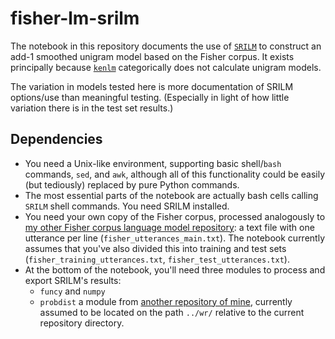 # fisher-lm-srilm

The notebook in this repository documents the use of [`SRILM`](http://www.speech.sri.com/projects/srilm/manpages/) to construct an add-1 smoothed unigram model based on the Fisher corpus. It exists principally because [`kenlm`](https://github.com/kpu/kenlm) categorically does not calculate unigram models.

The variation in models tested here is more documentation of SRILM options/use than meaningful testing. (Especially in light of how little variation there is in the test set results.)

## Dependencies

 - You need a Unix-like environment, supporting basic shell/`bash` commands, `sed`, and `awk`, although all of this functionality could be easily (but tediously) replaced by pure Python commands.
 - The most essential parts of the notebook are actually bash cells calling `SRILM` shell commands. You need SRILM installed.
 - You need your own copy of the Fisher corpus, processed analogously to [my other Fisher corpus language model repository](https://github.com/emeinhardt/fisher-lm): a text file with one utterance per line (`fisher_utterances_main.txt`). The notebook currently assumes that you've also divided this into training and test sets (`fisher_training_utterances.txt`, `fisher_test_utterances.txt`).
 - At the bottom of the notebook, you'll need three modules to process and export SRILM's results:
   - `funcy` and `numpy`
   - `probdist` a module from [another repository of mine](https://github.com/emeinhardt/wr), currently assumed to be located on the path `../wr/` relative to the current repository directory.
